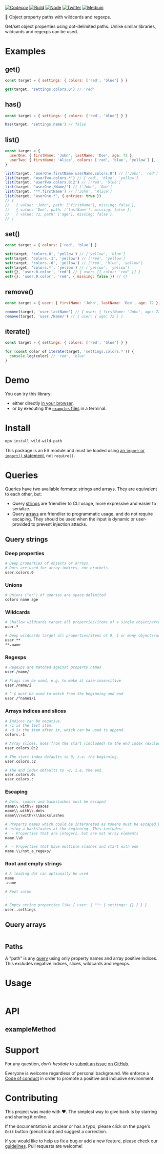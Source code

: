 [![Codecov](https://img.shields.io/codecov/c/github/ehmicky/wild-wild-path.svg?label=tested&logo=codecov)](https://codecov.io/gh/ehmicky/wild-wild-path)
[![Build](https://github.com/ehmicky/wild-wild-path/workflows/Build/badge.svg)](https://github.com/ehmicky/wild-wild-path/actions)
[![Node](https://img.shields.io/node/v/wild-wild-path.svg?logo=node.js)](https://www.npmjs.com/package/wild-wild-path)
[![Twitter](https://img.shields.io/badge/%E2%80%8B-twitter-4cc61e.svg?logo=twitter)](https://twitter.com/intent/follow?screen_name=ehmicky)
[![Medium](https://img.shields.io/badge/%E2%80%8B-medium-4cc61e.svg?logo=medium)](https://medium.com/@ehmicky)

🤠 Object property paths with wildcards and regexps.

Get/set object properties using dot-delimited paths. Unlike similar libraries,
wildcards and regexps can be used.

# Examples

## get()

```js
const target = { settings: { colors: ['red', 'blue'] } }

get(target, 'settings.colors.0') // 'red'
```

## has()

```js
const target = { settings: { colors: ['red', 'blue'] } }

has(target, 'settings.name') // false
```

## list()

```js
const target = {
  userOne: { firstName: 'John', lastName: 'Doe', age: 72 },
  userTwo: { firstName: 'Alice', colors: ['red', 'blue', 'yellow'] },
}

list(target, 'userOne.firstName userName.colors.0') // ['John', 'red']
list(target, 'userTwo.colors.*') // ['red', 'blue', 'yellow']
list(target, 'userTwo.colors.0:2') // ['red', 'blue']
list(target, 'userOne./Name/') // ['John', 'Doe']
list(target, '**.firstName') // ['John', 'Alice']
list(target, 'userOne.*', { entries: true })
// [
//   { value: 'John', path: ['firstName'], missing: false },
//   { value: 'Doe', path: ['lastName'], missing: false },
//   { value: 72, path: ['age'], missing: false },
// ]
```

## set()

```js
const target = { colors: ['red', 'blue'] }

set(target, 'colors.0', 'yellow') // ['yellow', 'blue']
set(target, 'colors.-1', 'yellow') // ['red', 'yellow']
set(target, 'colors.-0', 'yellow') // ['red', 'blue', 'yellow']
set(target, 'colors.*', 'yellow') // ['yellow', 'yellow']
set({}, 'user.0.color', 'red') // { user: [{ color: 'red' }] }
set({}, 'user.0.color', 'red', { missing: false }) // {}
```

## remove()

```js
const target = { user: { firstName: 'John', lastName: 'Doe', age: 72 } }

remove(target, 'user.lastName') // { user: { firstName: 'John', age: 72 } }
remove(target, 'user./Name/') // { user: { age: 72 } }
```

## iterate()

<!-- eslint-disable fp/no-loops -->

```js
const target = { settings: { colors: ['red', 'blue'] } }

for (const color of iterate(target, 'settings.colors.*')) {
  console.log(color) // 'red', 'blue'
}
```

# Demo

You can try this library:

- either directly [in your browser](https://repl.it/@ehmicky/wild-wild-path).
- or by executing the [`examples` files](examples/README.md) in a terminal.

# Install

```bash
npm install wild-wild-path
```

This package is an ES module and must be loaded using
[an `import` or `import()` statement](https://gist.github.com/sindresorhus/a39789f98801d908bbc7ff3ecc99d99c),
not `require()`.

# Queries

Queries have two available formats: strings and arrays. They are equivalent to
each other, but:

- Query [strings](#query-strings) are friendlier to CLI usage, more expressive
  and easier to serialize.
- Query [arrays](#query-arrays) are friendlier to programmatic usage, and do not
  require escaping. They should be used when the input is dynamic or
  user-provided to prevent injection attacks.

## Query strings

### Deep properties

```bash
# Deep properties of objects or arrays.
# Dots are used for array indices, not brackets.
user.colors.0
```

### Unions

```bash
# Unions ("or") of queries are space-delimited
colors name age
```

### Wildcards

```bash
# Shallow wildcards target all properties/items of a single object/array
user.*

# Deep wildcards target all properties/items of 0, 1 or many objects/arrays
user.**
**.name
```

### Regexps

```bash
# Regexps are matched against property names
user./name/

# Flags can be used, e.g. to make it case-insensitive
user./name/i

# ^ $ must be used to match from the beginning and end
user./^name$/i
```

### Arrays indices and slices

```bash
# Indices can be negative.
# -1 is the last item.
# -0 is the item after it, which can be used to append.
colors.-1

# Array slices. Goes from the start (included) to the end index (excluded).
user.colors.0:2

# The start index defaults to 0, i.e. the beginning.
user.colors.:2

# The end index defaults to -0, i.e. the end.
user.colors.0:
user.colors.:
```

### Escaping

```bash
# Dots, spaces and backslashes must be escaped
name\\ with\\ spaces
name\\.with\\.dots
name\\\\with\\\\backslashes

# Property names which could be interpreted as tokens must be escaped by
# using a backslashes at the beginning. This includes:
#  - Properties that are integers, but are not array elements
name.\\0

#  - Properties that have multiple slashes and start with one
name.\\/not_a_regexp/
```

### Root and empty strings

```bash
# A leading dot can optionally be used
name
.name

# Root value
.

# Empty string properties like { user: { "": { settings: {} } } }
user..settings
```

## Query arrays

```js

```

## Paths

A "path" is any [query](#queries) using only property names and array positive
indices. This excludes negative indices, slices, wildcards and regexps.

# Usage

```js

```

# API

## exampleMethod

# Support

For any question, _don't hesitate_ to [submit an issue on GitHub](../../issues).

Everyone is welcome regardless of personal background. We enforce a
[Code of conduct](CODE_OF_CONDUCT.md) in order to promote a positive and
inclusive environment.

# Contributing

This project was made with ❤️. The simplest way to give back is by starring and
sharing it online.

If the documentation is unclear or has a typo, please click on the page's `Edit`
button (pencil icon) and suggest a correction.

If you would like to help us fix a bug or add a new feature, please check our
[guidelines](CONTRIBUTING.md). Pull requests are welcome!

<!-- Thanks go to our wonderful contributors: -->

<!-- ALL-CONTRIBUTORS-LIST:START -->
<!-- prettier-ignore -->
<!--
<table><tr><td align="center"><a href="https://twitter.com/ehmicky"><img src="https://avatars2.githubusercontent.com/u/8136211?v=4" width="100px;" alt="ehmicky"/><br /><sub><b>ehmicky</b></sub></a><br /><a href="https://github.com/ehmicky/wild-wild-path/commits?author=ehmicky" title="Code">💻</a> <a href="#design-ehmicky" title="Design">🎨</a> <a href="#ideas-ehmicky" title="Ideas, Planning, & Feedback">🤔</a> <a href="https://github.com/ehmicky/wild-wild-path/commits?author=ehmicky" title="Documentation">📖</a></td></tr></table>
 -->
<!-- ALL-CONTRIBUTORS-LIST:END -->
